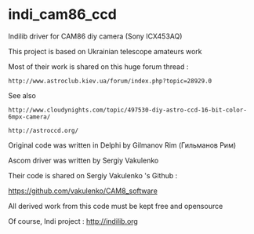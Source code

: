 # indi_cam86_ccd
Indilib driver for CAM86 diy camera (Sony ICX453AQ)

This project is based on Ukrainian telescope amateurs work

Most of their work is shared on this huge forum thread :

    http://www.astroclub.kiev.ua/forum/index.php?topic=28929.0

See also

    http://www.cloudynights.com/topic/497530-diy-astro-ccd-16-bit-color-6mpx-camera/
    
    http://astroccd.org/

Original code was written in Delphi by Gilmanov Rim (Гильманов Рим)

Ascom driver was written by Sergiy Vakulenko

Their code is shared on Sergiy Vakulenko 's Github :

https://github.com/vakulenko/CAM8_software

All derived work from this code must be kept free and opensource


Of course, Indi project :
    http://indilib.org